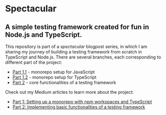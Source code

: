 # Spectacular

## A simple testing framework created for fun in Node.js and TypeScript.

This repository is part of a _spectacular_ blogpost series, in which I am sharing my journey of building a testing framework from scratch in TypeScript and Node.js. There are several branches, each corresponding to different part of the project:

- [Part 1.1](https://github.com/cecyliaborek/spectacular/tree/part-1-monorepo-js) - monorepo setup for JavaScript
- [Part 1.2](https://github.com/cecyliaborek/spectacular/tree/part-1-monorepo-ts) - monorepo setup for TypeScript
- [Part 2](https://github.com/cecyliaborek/spectacular/tree/part-2-basic-functionality) - core functionalities of a testing framework

Check out my Medium articles to learn more about the project:

- [Part 1: Setting up a monorepo with npm workspaces and TypeScript](https://medium.com/@cecylia.borek/setting-up-a-monorepo-using-npm-workspaces-and-typescript-project-references-307841e0ba4a)
- [Part 2: Implementing basic functionalities of a testing framework](https://medium.com/@cecylia.borek/building-a-testing-framework-from-scratch-with-node-js-and-typescript-2709a8041f16)
